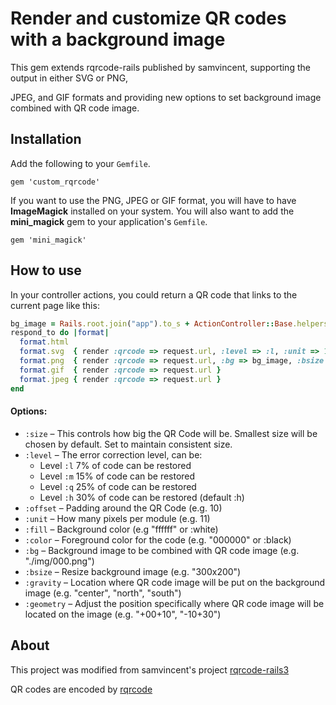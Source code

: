 # Render and customize QR codes with a background image

This gem extends rqrcode-rails published by samvincent, supporting the output in either SVG or PNG, 

JPEG, and GIF formats and providing new options to set background image combined with QR code image.


## Installation

Add the following to your `Gemfile`.

    gem 'custom_rqrcode'

If you want to use the PNG, JPEG or GIF format, you will have to have **ImageMagick** installed on your system.
You will also want to add the **mini_magick** gem to your application's `Gemfile`.

    gem 'mini_magick'

## How to use

In your controller actions, you could return a QR code that links to the current page like this:

```ruby
bg_image = Rails.root.join("app").to_s + ActionController::Base.helpers.asset_path("images/bg_image.png")
respond_to do |format|
  format.html
  format.svg  { render :qrcode => request.url, :level => :l, :unit => 10 }
  format.png  { render :qrcode => request.url, :bg => bg_image, :bsize => "200x100", :gravity => "center", :geometry => "+00+20" }
  format.gif  { render :qrcode => request.url }
  format.jpeg { render :qrcode => request.url }
end
```
  
#### Options:

* `:size`     – This controls how big the QR Code will be. Smallest size will be chosen by default. Set to maintain consistent size.
* `:level`    – The error correction level, can be:
  * Level `:l` 7%  of code can be restored
  * Level `:m` 15% of code can be restored
  * Level `:q` 25% of code can be restored
  * Level `:h` 30% of code can be restored (default :h) 
* `:offset`   – Padding around the QR Code (e.g. 10)
* `:unit`     – How many pixels per module (e.g. 11)
* `:fill`     – Background color (e.g "ffffff" or :white)
* `:color`    – Foreground color for the code (e.g. "000000" or :black)
* `:bg`       – Background image to be combined with QR code image (e.g. "./img/000.png")
* `:bsize`    – Resize background image (e.g. "300x200")
* `:gravity`  – Location where QR code image will be put on the background image (e.g. "center", "north", "south")
* `:geometry` – Adjust the position specifically where QR code image will be located on the image (e.g. "+00+10", "-10+30")

## About

This project was modified from samvincent's project [rqrcode-rails3](https://github.com/samvincent/rqrcode-rails3)

QR codes are encoded by [rqrcode](https://github.com/whomwah/rqrcode)
